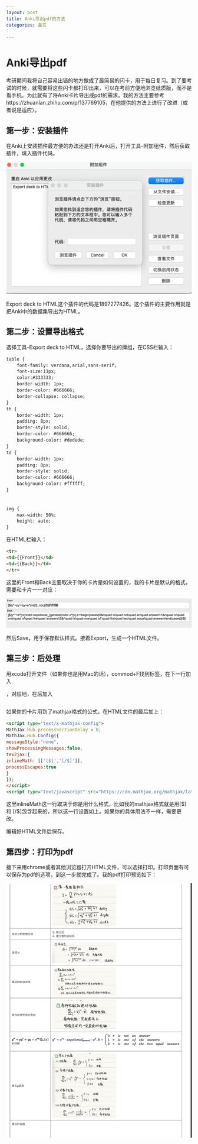 ```yaml
---
layout: post
title: Anki导出pdf的方法
categories: 备忘

---
```


# Anki导出pdf

考研期间我将自己容易出错的地方做成了最简易的闪卡，用于每日复习。到了要考试的时候，就需要将这些闪卡都打印出来，可以在考前方便地浏览纸质版，而不是看手机。为此就有了将Anki卡片导出成pdf的需求。我的方法主要参考https://zhuanlan.zhihu.com/p/137769105，在他提供的方法上进行了改进（或者说是适应）。

## 第一步：安装插件

在Anki上安装插件最方便的办法还是打开Anki后，打开工具-附加组件，然后获取插件，填入插件代码。

![image-20210115111253062](/images/posts/image-20210115111253062.png)

Export deck to HTML这个插件的代码是1897277426。这个插件的主要作用就是把Anki中的数据集导出为HTML。

## 第二步：设置导出格式

选择工具-Export deck to HTML，选择你要导出的牌组，在CSS栏输入：

```html
table {
    font-family: verdana,arial,sans-serif;
    font-size:11px;
    color:#333333;
    border-width: 1px;
    border-color: #666666;
    border-collapse: collapse;
}
th {
    border-width: 1px;
    padding: 8px;
    border-style: solid;
    border-color: #666666;
    background-color: #dedede;
}
td {
    border-width: 1px;
    padding: 8px;
    border-style: solid;
    border-color: #666666;
    background-color: #ffffff;
}


img {
    max-width: 50%;
    height: auto;
} 
```

在HTML栏输入：

```html
<tr>
<td>{{Front}}</td>
<td>{{Back}}</td>
</tr>
```

这里的Front和Back主要取决于你的卡片是如何设置的，我的卡片是默认的格式，需要和卡片一一对应：

![image-20210118114558818](/images/posts/image-20210118114558818.png)

然后Save，用于保存默认样式。接着Export，生成一个HTML文件。

## 第三步：后处理

用xcode打开文件（如果你也是用Mac的话），commod+F找到<body>标签，在下一行加入<table>，对应地，在</body>后加入</table>

如果你的卡片用到了mathjax格式的公式，在HTML文件的最后加上：

```html
<script type="text/x-mathjax-config">
MathJax.Hub.processSectionDelay = 0;
MathJax.Hub.Config({
messageStyle:"none",
showProcessingMessages:false,
tex2jax:{
inlineMath: [['[$]','[/$]']],
processEscapes:true
}
});
</script>
<script type="text/javascript" src="https://cdn.mathjax.org/mathjax/latest/MathJax.js?config=TeX-AMS_SVG-full"></script>
```

这里inlineMath这一行取决于你是用什么格式，比如我的mathjax格式就是用[\$] 和 [/$]包含起来的，所以这一行设置如上。如果你的具体用法不一样，需要更改。

编辑好HTML文件后保存。

## 第四步：打印为pdf

接下来用chrome或者其他浏览器打开HTML文件，可以选择打印。打印页面有可以保存为pdf的选项，到这一步就完成了。我的pdf打印预览如下：

![image-20210118115842721](/images/posts/image-20210118115842721.png)